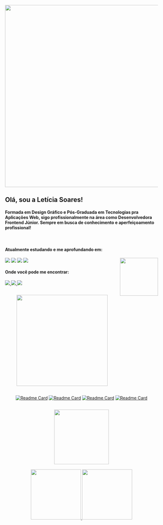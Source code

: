 <div align="center">
<img width="600" src="https://i.imgur.com/HBJgqwx.png"> <br>
</div>


## Olá, sou a Letícia Soares! 

#### Formada em Design Gráfico e Pós-Graduada em Tecnologias pra Aplicações Web, sigo profissionalmente na área como Desenvolvedora Frontend Júnior. Sempre em busca de conhecimento e aperfeiçoamento profissional!



<div align="left" style="display: inline_block"><br> 
 
  <h4>Atualmente estudando e me aprofundando em: </h4>
  
  <img align="right" width="125" src="https://i.imgur.com/dEKXsWO.png">
  
  <img src="https://img.shields.io/badge/-HTML-db6040?style=for-the-badge&logo=html5&logoColor=white">
  <img src="https://img.shields.io/badge/-CSS-536fdd?style=for-the-badge&logo=css3&logoColor=white">
  <img src="https://img.shields.io/badge/-JavaScript-eee17f?style=for-the-badge&logo=javascript&logoColor=black">
  <img src="https://img.shields.io/badge/-React-7ad8f1?style=for-the-badge&logo=react&logoColor=black">
  
  
</div>  

<div align="left"> 
  <h4>Onde você pode me encontrar: </h4>
    
  <a href="https://www.linkedin.com/in/leticialist" target="_blank">
  <img src="https://img.shields.io/badge/-LinkedIn-794f9f?style=for-the-badge&logo=linkedin&logoColor=white" target="_blank">
  </a> 
  
  <a href = "mailto:leticialist@gmail.com">
  <img src="https://img.shields.io/badge/-Email-794f9f?style=for-the-badge&logo=gmail&logoColor=white" target="_blank">
  </a>  
  
  <a href="https://discordapp.com/users/286151221772025857" target="_blank">
  <img src="https://img.shields.io/badge/-Discord-794f9f?logo=discord&logoColor=white&style=for-the-badge" target="_blank">
  </a>
  
</div>

##

<div align="center">
  <img width="300" src="https://i.imgur.com/g0btEpR.png"> <br> <br>
  
[![Readme Card](https://github-readme-stats.vercel.app/api/pin/?username=leticialist&repo=projeto-pokedex&theme=ocean_dark&show_owner=true)](https://github.com/leticialist/projeto-pokedex) 
 [![Readme Card](https://github-readme-stats.vercel.app/api/pin/?username=leticialist&repo=mini-portfolio&theme=ocean_dark&show_owner=true)](https://github.com/leticialist/mini-portfolio)
 [![Readme Card](https://github-readme-stats.vercel.app/api/pin/?username=leticialist&repo=projeto-lista-tarefas&theme=ocean_dark&show_owner=true)](https://github.com/leticialist/projeto-lista-tarefas)
 [![Readme Card](https://github-readme-stats.vercel.app/api/pin/?username=leticialist&repo=projeto-pretty-jewelry&theme=ocean_dark&show_owner=true)](https://github.com/leticialist/projeto-pretty-jewelry)
    
</div>

## 

<div align="center">
  <img width="180" src="https://i.imgur.com/s6vLB2q.png"> <br> <br>
  
  <a href="https://github.com/leticialist">
  
  <img height="165em" src="https://github-readme-stats.vercel.app/api?username=leticialist&show_icons=true&theme=ocean_dark&include_all_commits=true&count_private=true"/>
  
  <img height="165em" src="https://github-readme-stats.vercel.app/api/top-langs/?username=leticialist&&layout=compact&langs_count=6&theme=ocean_dark"/>
    
</div> 
 

  

